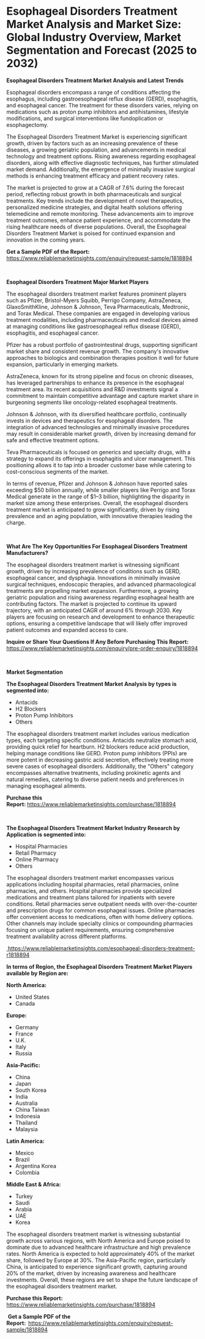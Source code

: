 <p><h1>Esophageal Disorders Treatment Market Analysis and Market Size: Global Industry Overview, Market Segmentation and Forecast (2025 to 2032)</h1></p><p><strong>Esophageal Disorders Treatment Market Analysis and Latest Trends</strong></p>
<p><p>Esophageal disorders encompass a range of conditions affecting the esophagus, including gastroesophageal reflux disease (GERD), esophagitis, and esophageal cancer. The treatment for these disorders varies, relying on medications such as proton pump inhibitors and antihistamines, lifestyle modifications, and surgical interventions like fundoplication or esophagectomy.</p><p>The Esophageal Disorders Treatment Market is experiencing significant growth, driven by factors such as an increasing prevalence of these diseases, a growing geriatric population, and advancements in medical technology and treatment options. Rising awareness regarding esophageal disorders, along with effective diagnostic techniques, has further stimulated market demand. Additionally, the emergence of minimally invasive surgical methods is enhancing treatment efficacy and patient recovery rates.</p><p>The market is projected to grow at a CAGR of 7.6% during the forecast period, reflecting robust growth in both pharmaceuticals and surgical treatments. Key trends include the development of novel therapeutics, personalized medicine strategies, and digital health solutions offering telemedicine and remote monitoring. These advancements aim to improve treatment outcomes, enhance patient experience, and accommodate the rising healthcare needs of diverse populations. Overall, the Esophageal Disorders Treatment Market is poised for continued expansion and innovation in the coming years.</p></p>
<p><strong>Get a Sample PDF of the Report:&nbsp;</strong> <a href="https://www.reliablemarketinsights.com/enquiry/request-sample/1818894?utm_campaign=3087&utm_medium=2&utm_source=Github&utm_content=ia&utm_term=14042025&utm_id=esophageal-disorders-treatment">https://www.reliablemarketinsights.com/enquiry/request-sample/1818894</a></p>
<p>&nbsp;</p>
<p><strong>Esophageal Disorders Treatment Major Market Players</strong></p>
<p><p>The esophageal disorders treatment market features prominent players such as Pfizer, Bristol-Myers Squibb, Perrigo Company, AstraZeneca, GlaxoSmithKline, Johnson & Johnson, Teva Pharmaceuticals, Medtronic, and Torax Medical. These companies are engaged in developing various treatment modalities, including pharmaceuticals and medical devices aimed at managing conditions like gastroesophageal reflux disease (GERD), esophagitis, and esophageal cancer.</p><p>Pfizer has a robust portfolio of gastrointestinal drugs, supporting significant market share and consistent revenue growth. The company's innovative approaches to biologics and combination therapies position it well for future expansion, particularly in emerging markets.</p><p>AstraZeneca, known for its strong pipeline and focus on chronic diseases, has leveraged partnerships to enhance its presence in the esophageal treatment area. Its recent acquisitions and R&D investments signal a commitment to maintain competitive advantage and capture market share in burgeoning segments like oncology-related esophageal treatments.</p><p>Johnson & Johnson, with its diversified healthcare portfolio, continually invests in devices and therapeutics for esophageal disorders. The integration of advanced technologies and minimally invasive procedures may result in considerable market growth, driven by increasing demand for safe and effective treatment options.</p><p>Teva Pharmaceuticals is focused on generics and specialty drugs, with a strategy to expand its offerings in esophagitis and ulcer management. This positioning allows it to tap into a broader customer base while catering to cost-conscious segments of the market.</p><p>In terms of revenue, Pfizer and Johnson & Johnson have reported sales exceeding $50 billion annually, while smaller players like Perrigo and Torax Medical generate in the range of $1–3 billion, highlighting the disparity in market size among these enterprises. Overall, the esophageal disorders treatment market is anticipated to grow significantly, driven by rising prevalence and an aging population, with innovative therapies leading the charge.</p></p>
<p>&nbsp;</p>
<p><strong>What Are The Key Opportunities For Esophageal Disorders Treatment Manufacturers?</strong></p>
<p><p>The esophageal disorders treatment market is witnessing significant growth, driven by increasing prevalence of conditions such as GERD, esophageal cancer, and dysphagia. Innovations in minimally invasive surgical techniques, endoscopic therapies, and advanced pharmacological treatments are propelling market expansion. Furthermore, a growing geriatric population and rising awareness regarding esophageal health are contributing factors. The market is projected to continue its upward trajectory, with an anticipated CAGR of around 6% through 2030. Key players are focusing on research and development to enhance therapeutic options, ensuring a competitive landscape that will likely offer improved patient outcomes and expanded access to care.</p></p>
<p><strong>Inquire or Share Your Questions If Any Before Purchasing This Report:</strong> <a href="https://www.reliablemarketinsights.com/enquiry/pre-order-enquiry/1818894?utm_campaign=3087&utm_medium=2&utm_source=Github&utm_content=ia&utm_term=14042025&utm_id=esophageal-disorders-treatment">https://www.reliablemarketinsights.com/enquiry/pre-order-enquiry/1818894</a></p>
<p>&nbsp;</p>
<p><strong>Market Segmentation</strong></p>
<p><strong>The Esophageal Disorders Treatment Market Analysis by types is segmented into:</strong></p>
<p><ul><li>Antacids</li><li>H2 Blockers</li><li>Proton Pump Inhibitors</li><li>Others</li></ul></p>
<p><p>The esophageal disorders treatment market includes various medication types, each targeting specific conditions. Antacids neutralize stomach acid, providing quick relief for heartburn. H2 blockers reduce acid production, helping manage conditions like GERD. Proton pump inhibitors (PPIs) are more potent in decreasing gastric acid secretion, effectively treating more severe cases of esophageal disorders. Additionally, the "Others" category encompasses alternative treatments, including prokinetic agents and natural remedies, catering to diverse patient needs and preferences in managing esophageal ailments.</p></p>
<p><strong>Purchase this Report:&nbsp;</strong><a href="https://www.reliablemarketinsights.com/purchase/1818894?utm_campaign=3087&utm_medium=2&utm_source=Github&utm_content=ia&utm_term=14042025&utm_id=esophageal-disorders-treatment">https://www.reliablemarketinsights.com/purchase/1818894</a></p>
<p>&nbsp;</p>
<p><strong>The Esophageal Disorders Treatment Market Industry Research by Application is segmented into:</strong></p>
<p><ul><li>Hospital Pharmacies</li><li>Retail Pharmacy</li><li>Online Pharmacy</li><li>Others</li></ul></p>
<p><p>The esophageal disorders treatment market encompasses various applications including hospital pharmacies, retail pharmacies, online pharmacies, and others. Hospital pharmacies provide specialized medications and treatment plans tailored for inpatients with severe conditions. Retail pharmacies serve outpatient needs with over-the-counter and prescription drugs for common esophageal issues. Online pharmacies offer convenient access to medications, often with home delivery options. Other channels may include specialty clinics or compounding pharmacies focusing on unique patient requirements, ensuring comprehensive treatment availability across different platforms.</p></p>
<p><a href="https://www.reliablemarketinsights.com/esophageal-disorders-treatment-r1818894?utm_campaign=3087&utm_medium=2&utm_source=Github&utm_content=ia&utm_term=14042025&utm_id=esophageal-disorders-treatment">&nbsp;https://www.reliablemarketinsights.com/esophageal-disorders-treatment-r1818894</a></p>
<p><strong>In terms of Region, the Esophageal Disorders Treatment Market Players available by Region are:</strong></p>
<p>
    <p> <strong> North America: </strong>
        <ul>
            <li>United States</li>
            <li>Canada</li>
        </ul>
        </p> 
    <p> <strong> Europe: </strong>
        <ul>
            <li>Germany</li>
            <li>France</li>
            <li>U.K.</li>
            <li>Italy</li>
            <li>Russia</li>
        </ul>
        </p> 
    <p> <strong> Asia-Pacific: </strong>
        <ul>
            <li>China</li>
            <li>Japan</li>
            <li>South Korea</li>
            <li>India</li>
            <li>Australia</li>
            <li>China Taiwan</li>
            <li>Indonesia</li>
            <li>Thailand</li>
            <li>Malaysia</li>
        </ul>
        </p> 
    <p> <strong> Latin America: </strong>
        <ul>
            <li>Mexico</li>
            <li>Brazil</li>
            <li>Argentina Korea</li>
            <li>Colombia</li>
        </ul>
        </p> 
    <p> <strong> Middle East & Africa: </strong>
        <ul>
            <li>Turkey</li>
            <li>Saudi</li>
            <li>Arabia</li>
            <li>UAE</li>
            <li>Korea</li>
        </ul>
    </p>
    </p>
<p><p>The esophageal disorders treatment market is witnessing substantial growth across various regions, with North America and Europe poised to dominate due to advanced healthcare infrastructure and high prevalence rates. North America is expected to hold approximately 40% of the market share, followed by Europe at 30%. The Asia-Pacific region, particularly China, is anticipated to experience significant growth, capturing around 20% of the market, driven by increasing awareness and healthcare investments. Overall, these regions are set to shape the future landscape of the esophageal disorders treatment market.</p></p>
<p><strong>Purchase this Report: </strong><a href="https://www.reliablemarketinsights.com/purchase/1818894?utm_campaign=3087&utm_medium=2&utm_source=Github&utm_content=ia&utm_term=14042025&utm_id=esophageal-disorders-treatment">https://www.reliablemarketinsights.com/purchase/1818894</a></p>
<p>&nbsp;<strong>Get a Sample PDF of the Report:&nbsp;&nbsp;</strong><a href="https://www.reliablemarketinsights.com/enquiry/request-sample/1818894?utm_campaign=3087&utm_medium=2&utm_source=Github&utm_content=ia&utm_term=14042025&utm_id=esophageal-disorders-treatment">https://www.reliablemarketinsights.com/enquiry/request-sample/1818894</a></p>
<p><strong></strong></p>
<p><p></p><p></p><p></p></p>